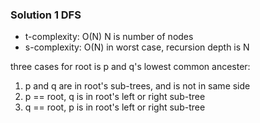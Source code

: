 ### Solution 1 DFS

- t-complexity: O(N)
    N is number of nodes
- s-complexity: O(N)
    in worst case, recursion depth is N

three cases for root is p and q's lowest common ancester:

1. p and q are in root's sub-trees, and is not in same side
2. p == root, q is in root's left or right sub-tree
3. q == root, p is in root's left or right sub-tree

